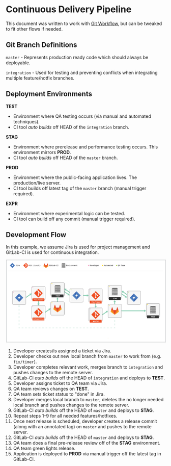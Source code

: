 # Continuous Delivery Pipeline

This document was written to work with
[Git Workflow](https://github.com/grafluxe/git-workflow#readme), but can be
tweaked to fit other flows if needed.

## Git Branch Definitions

`master` - Represents production ready code which should always be deployable.

`integration` - Used for testing and preventing conflicts when integrating
 multiple feature/hotfix branches.

## Deployment Environments

**TEST**

- Environment where QA testing occurs (via manual and automated techniques).
- CI tool *auto builds* off HEAD of the `integration` branch.

**STAG**

- Environment where prerelease and performance testing occurs. This environment
  mirrors **PROD**.
- CI tool *auto builds* off HEAD of the `master` branch.

**PROD**

- Environment where the public-facing application lives. The production/live
  server.
- CI tool builds off latest tag of the `master` branch (manual trigger required).

**EXPR**

- Environment where experimental logic can be tested.
- CI tool can build off any commit (manual trigger required).

## Development Flow

In this example, we assume Jira is used for project management and GitLab-CI is
used for continuous integration.

![dev-flow](dev-flow.svg)

1. Developer creates/is assigned a ticket via Jira.
1. Developer checks out new local branch from `master` to work from (e.g.
   `fix/timer`).
1. Developer completes relevant work, merges branch to `integration` and
   pushes changes to the remote server.
1. GitLab-CI *auto builds* off the HEAD of `integration` and deploys to **TEST**.
1. Developer assigns ticket to QA team via Jira.
1. QA team reviews changes on **TEST**.
1. QA team sets ticket status to "done" in Jira.
1. Developer merges local branch to  `master`, deletes the no longer needed
   local branch and pushes changes to the remote server.
1. GitLab-CI *auto builds* off the HEAD of `master` and deploys to **STAG**.
1. Repeat steps 1–9 for all needed features/hotfixes.
1. Once next release is scheduled, developer creates a release commit (along
   with an annotated tag) on `master` and pushes to the remote server.
1. GitLab-CI *auto builds* off the HEAD of `master` and deploys to **STAG**.
1. QA team does a final pre-release review off of the **STAG** environment.
1. QA team green lights release.
1. Application is deployed to **PROD** via manual trigger off the latest tag in
   GitLab-CI.
